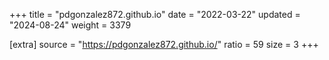 +++
title = "pdgonzalez872.github.io"
date = "2022-03-22"
updated = "2024-08-24"
weight = 3379

[extra]
source = "https://pdgonzalez872.github.io/"
ratio = 59
size = 3
+++
